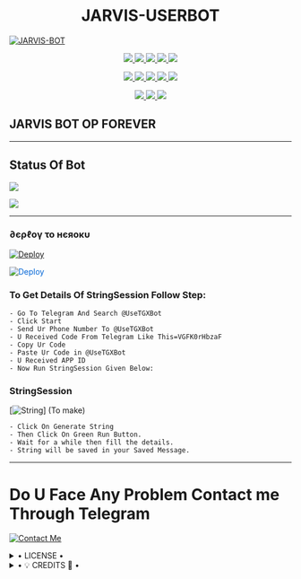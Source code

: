 <h1 align="center">
<b> JARVIS-USERBOT </b>

</h1>

[![JARVIS-BOT](https://te.legra.ph/file/a9d1ce0a7de295ec40019.jpg)](https://github.com/JARVIS-USERBOT/JARVIS-DATA-BASE)


<p align="center">
<a href="https://github.com/JARVIS-USERBOT/JARVIS-BOT" alt="GitHub closed issues"> <img src="https://img.shields.io/github/issues-closed-raw/JARVIS-USERBOT/JARVIS-BOT?style=flat&logo=github&color=success" /> </a>
<a href="https://github.com/JARVIS-USERBOT/JARVIS-BOT/graphs/contributors" alt="GitHub contributors"> <img src="https://img.shields.io/github/contributors/JARVIS-USERBOT/JARVIS-BOT?style=flat&logo=github" /> </a>
<a href="https://github.com/JARVIS-USERBOT/JARVIS-BOT/network/members" alt="GitHub forks"> <img src="https://img.shields.io/github/forks/JARVIS-USERBOT/JARVIS-BOT?label=Forks&logo=github" /> </a>
<a href="https://github.com/JARVIS-USERBOT/JARVIS-BOT" alt="GitHub closed pull requests"> <img src="https://img.shields.io/github/issues-pr-closed-raw/JARVIS-USERBOT/JARVIS-BOT?color=success" /> </a>
<a href="https://github.com/JARVIS-USERBOT/JARVIS-BOT" alt="GitHub issues"> <img src="https://img.shields.io/github/issues-raw/JARVIS-USERBOT/JARVIS-BOT?style=flat&logo=github&color=yellow" /> </a>
</p>
<p align="center">
<a href="https://github.com/JARVIS-USERBOT/JARVIS-BOT" alt="GitHub release (latest by date including pre-releases)"> <img src="https://img.shields.io/github/v/release/JARVIS-USERBOT/JARVIS-BOT?include_prereleases?style=flat&logo=github" /> </a>
<a href="https://www.python.org/" alt="made-with-python"> <img src="https://img.shields.io/badge/Made%20with-Python-1f425f.svg?style=flat&logo=python&color=blue" /> </a>
<a href="https://github.com/JARVIS-USERBOT/JARVIS-BOT" alt="Docker!"> <img src="https://aleen42.github.io/badges/src/docker.svg" /> </a>
<a href="https://github.com/JARVIS-USERBOT/JARVIS-BOT" alt="GitHub repo size"> <img src="https://img.shields.io/github/repo-size/JARVIS-USERBOT/JARVIS-BOT" /> </a>
<a href="https://github.com/JARVIS-USERBOT/JARVIS-BOT/blob/master/LICENSE" alt="GPLv3 license"> <img src="https://img.shields.io/badge/License-GPLv3-blue.svg" /> </a>
</p>
<p align="center">
<a href="https://t.me/Jarvis_Support_Official" alt="Telegram!"> <img src="https://aleen42.github.io/badges/src/telegram.svg" /> </a>
<a href="https://github.com/JARVIS-USERBOT/JARVIS-BOT/graphs/commit-activity" alt="Maintenance"> <img src="https://img.shields.io/badge/Maintained%3F-yes-green.svg" /> </a>
<a href="https://makeapullrequest.com" alt="PRs Welcome"> <img src="https://img.shields.io/badge/PRs-welcome-brightgreen.svg?style=flat-square" /> </a>
</p>


## JARVIS BOT OP FOREVER

------------
## Status Of Bot 

<p align="left">
    <a href="https://github.com/JARVIS-USERBOT/JARVIS-BOT/network/members"><img src="https://img.shields.io/github/forks/JARVIS-USERBOT/JARVIS-BOT?label=Forks&logoColor=Black&style=social"></a><p align="left"><a href="https://github.com/JARVIS-USERBOT/JARVIS-BOT/stargazers"><img src="https://img.shields.io/github/stars/JARVIS-USERBOT/JARVIS-BOT?logoColor=Blue&style=social"></a><p align="left"><a href="https://github.com/JARVIS-USERBOT/JARVIS-BOT"></a><p align="left"><a href="https://github.com/JARVIS-USERBOT/JARVIS-BOT?"></a>



------------
<h3> ∂єρℓογ το нєяοκυ </h3>

[![Deploy](https://te.legra.ph/file/a9d1ce0a7de295ec40019.jpg)](https://dashboard.heroku.com/new?button-url=https%3A%2F%2Fgithub.com%2FJARVIS-USERBOT%2FJARVIS-BOT&template=https%3A%2F%2Fgithub.com%2FJARVIS-USERBOT%2FJARVIS-BOT)


<a href="https://dashboard.heroku.com/new?button-url=https%3A%2F%2Fgithub.com%2FJARVIS-USERBOT%2FJARVIS-BOT&template=https%3A%2F%2Fgithub.com%2FJARVIS-USERBOT%2FJARVIS-BOT" rel="nofollow" style="background-color: initial; box-sizing: border-box; color: #0366d6; text-decoration-line: none;"><img alt="Deploy" data-canonical-src="https://www.herokucdn.com/deploy/button.svg" src="https://camo.githubusercontent.com/83b0e95b38892b49184e07ad572c94c8038323fb/68747470733a2f2f7777772e6865726f6b7563646e2e636f6d2f6465706c6f792f627574746f6e2e737667" style="border-style: none; box-sizing: initial; max-width: 100%;" /></a></div>
</a>


### To Get Details Of StringSession Follow Step: 

    - Go To Telegram And Search @UseTGXBot
    - Click Start
    - Send Ur Phone Number To @UseTGXBot
    - U Received Code From Telegram Like This=VGFK0rHbzaF
    - Copy Ur Code
    - Paste Ur Code in @UseTGXBot
    - U Received APP ID
    - Now Run StringSession Given Below:
   

### StringSession



[![String](https://te.legra.ph/file/a9d1ce0a7de295ec40019.jpg)] (To make) 




    - Click On Generate String
    - Then Click On Green Run Button.
    - Wait for a while then fill the details.
    - String will be saved in your Saved Message.


------------
# Do U Face Any Problem Contact me Through Telegram 


[![Contact Me](https://img.shields.io/badge/Telegram-Contact%20Me-informational)](https://t.me/Its_Py)


<details>

  <summary> • LICENSE • </summary>

![](https://www.gnu.org/graphics/gplv3-or-later.png)

JARVIS-USERBOT

Poject [JARVIS-BOT](https://github.com/JARVIS-USERBOT/JARVIS-BOT) is free software: you can redistribute it and/or modify

it under the terms of the GNU General Public License as published by

the Free Software Foundation, either version 3 of the License, or

(at your option) any later version.

This program is distributed in the hope that it will be useful,

but WITHOUT ANY WARRANTY; without even the implied warranty of

MERCHANTABILITY or FITNESS FOR A PARTICULAR PURPOSE.  See the

GNU General Public License for more details.

You should have received a copy of the GNU General Public License

along with this program. If not, see <https://www.gnu.org/licenses/>.

</details>


    
<details>

  <summary> • 💡 CREDITS 💞 • </summary>
<h2 align="center"> <a href="https://github.com/LEGEND-OS">☢️The_legendboy☢️</a></h2>

</details>
